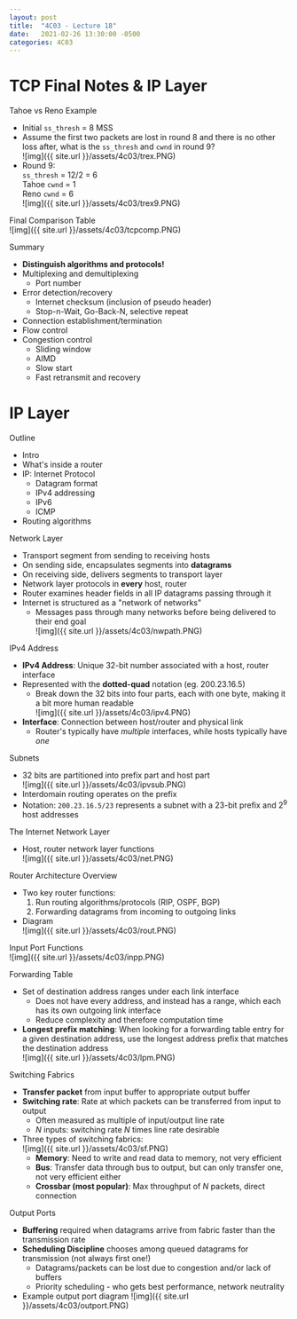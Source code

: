 ```yaml
---
layout: post
title:  "4C03 - Lecture 18"
date:   2021-02-26 13:30:00 -0500
categories: 4C03
---
```


TCP Final Notes & IP Layer
===

Tahoe vs Reno Example
- Initial `ss_thresh` = 8 MSS
- Assume the first two packets are lost in round 8 and there is no other loss after, what is the `ss_thresh` and `cwnd` in round 9?  
    ![img]({{ site.url }}/assets/4c03/trex.PNG)
- Round 9:  
    `ss_thresh` = 12/2 = 6  
    Tahoe `cwnd` = 1  
    Reno `cwnd` = 6  
    ![img]({{ site.url }}/assets/4c03/trex9.PNG)

Final Comparison Table  
    ![img]({{ site.url }}/assets/4c03/tcpcomp.PNG)

Summary
- **Distinguish algorithms and protocols!**
- Multiplexing and demultiplexing
    - Port number
- Error detection/recovery
    - Internet checksum (inclusion of pseudo header)
    - Stop-n-Wait, Go-Back-N, selective repeat
- Connection establishment/termination
- Flow control
- Congestion control
    - Sliding window
    - AIMD
    - Slow start
    - Fast retransmit and recovery

IP Layer
===

Outline
- Intro
- What's inside a router
- IP: Internet Protocol
    - Datagram format
    - IPv4 addressing
    - IPv6
    - ICMP
- Routing algorithms

Network Layer
- Transport segment from sending to receiving hosts
- On sending side, encapsulates segments into **datagrams**
- On receiving side, delivers segments to transport layer
- Network layer protocols in **every** host, router
- Router examines header fields in all IP datagrams passing through it
- Internet is structured as a "network of networks"
    - Messages pass through many networks before being delivered to their end goal  
        ![img]({{ site.url }}/assets/4c03/nwpath.PNG)

IPv4 Address
- **IPv4 Address**: Unique 32-bit number associated with a host, router interface
- Represented with the **dotted-quad** notation (eg. 200.23.16.5)
    - Break down the 32 bits into four parts, each with one byte, making it a bit more human readable  
        ![img]({{ site.url }}/assets/4c03/ipv4.PNG)
- **Interface**: Connection between host/router and physical link
    - Router's typically have *multiple* interfaces, while hosts typically have *one*

Subnets
- 32 bits are partitioned into prefix part and host part  
    ![img]({{ site.url }}/assets/4c03/ipvsub.PNG)
- Interdomain routing operates on the prefix
- Notation: `200.23.16.5/23` represents a subnet with a 23-bit prefix and $2^9$ host addresses

The Internet Network Layer
- Host, router network layer functions  
    ![img]({{ site.url }}/assets/4c03/net.PNG)

Router Architecture Overview
- Two key router functions:
    1. Run routing algorithms/protocols (RIP, OSPF, BGP)
    2. Forwarding datagrams from incoming to outgoing links
- Diagram  
    ![img]({{ site.url }}/assets/4c03/rout.PNG)

Input Port Functions  
    ![img]({{ site.url }}/assets/4c03/inpp.PNG)

Forwarding Table
- Set of destination address ranges under each link interface
    - Does not have every address, and instead has a range, which each has its own outgoing link interface
    - Reduce complexity and therefore computation time
- **Longest prefix matching**: When looking for a forwarding table entry for a given destination address, use the longest address prefix that matches the destination address  
    ![img]({{ site.url }}/assets/4c03/lpm.PNG)

Switching Fabrics
- **Transfer packet** from input buffer to appropriate output buffer
- **Switching rate**: Rate at which packets can be transferred from input to output
    - Often measured as multiple of input/output line rate
    - *N* inputs: switching rate *N* times line rate desirable
- Three types of switching fabrics:  
    ![img]({{ site.url }}/assets/4c03/sf.PNG)
    - **Memory**: Need to write and read data to memory, not very efficient
    - **Bus**: Transfer data through bus to output, but can only transfer one, not very efficient either
    - **Crossbar (most popular)**: Max throughput of *N* packets, direct connection

Output Ports
- **Buffering** required when datagrams arrive from fabric faster than the transmission rate
- **Scheduling Discipline** chooses among queued datagrams for transmission (not always first one!)
    - Datagrams/packets can be lost due to congestion and/or lack of buffers
    - Priority scheduling - who gets best performance, network neutrality
- Example output port diagram
    ![img]({{ site.url }}/assets/4c03/outport.PNG)
